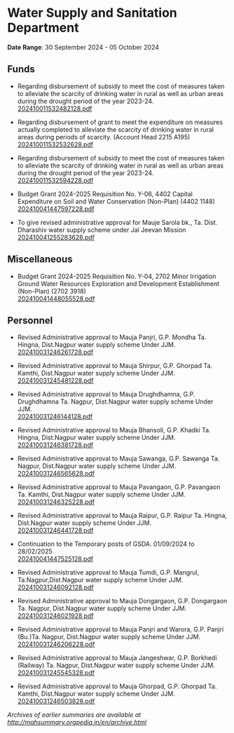 # Water Supply and Sanitation Department

**Date Range**: 30 September 2024 - 05 October 2024


## Funds
- Regarding disbursement of subsidy to meet the cost of measures taken to alleviate the scarcity of drinking water in rural as well as urban areas during the drought period of the year 2023-24.\
  [202410011532482128.pdf](https://gr.maharashtra.gov.in/Site/Upload/Government%20Resolutions/English/202410011532482128.pdf)

- Regarding disbursement of grant to meet the expenditure on measures actually completed to alleviate the scarcity of drinking water in rural areas during periods of scarcity. (Account Head 2215 A195)\
  [202410011532532628.pdf](https://gr.maharashtra.gov.in/Site/Upload/Government%20Resolutions/English/202410011532532628.pdf)

- Regarding disbursement of subsidy to meet the cost of measures taken to alleviate the scarcity of drinking water in rural as well as urban areas during the drought period of the year 2023-24.\
  [202410011532594228.pdf](https://gr.maharashtra.gov.in/Site/Upload/Government%20Resolutions/English/202410011532594228.pdf)

- Budget Grant 2024-2025 Requisition No. Y-06, 4402 Capital Expenditure on Soil and Water Conservation (Non-Plan) (4402 1148)\
  [202410041447597228.pdf](https://gr.maharashtra.gov.in/Site/Upload/Government%20Resolutions/English/202410041447597228.pdf)

- To  give revised  administrative  approval for Mauje Sarola bk., Ta.  Dist. Dharashiv water supply scheme under Jal Jeevan Mission\
  [202410041255283628.pdf](https://gr.maharashtra.gov.in/Site/Upload/Government%20Resolutions/English/202410041255283628.pdf)

## Miscellaneous
- Budget Grant 2024-2025 Requisition No. Y-04, 2702 Minor Irrigation Ground Water Resources Exploration and Development Establishment (Non-Plan) (2702 3918)\
  [202410041448055528.pdf](https://gr.maharashtra.gov.in/Site/Upload/Government%20Resolutions/English/202410041448055528.pdf)

## Personnel
- Revised Administrative approval to Mauja Panjri, G.P. Mondha Ta. Hingna, Dist.Nagpur water supply scheme Under JJM.\
  [202410031246261728.pdf](https://gr.maharashtra.gov.in/Site/Upload/Government%20Resolutions/English/202410031246261728.pdf)

- Revised Administrative approval to Mauja Shirpur, G.P. Ghorpad Ta. Kamthi, Dist.Nagpur water supply scheme Under JJM.\
  [202410031245481228.pdf](https://gr.maharashtra.gov.in/Site/Upload/Government%20Resolutions/English/202410031245481228.pdf)

- Revised Administrative approval to Mauja Drughdhamna, G.P. Drughdhamna Ta. Nagpur, Dist.Nagpur water supply scheme Under JJM.\
  [202410031246144128.pdf](https://gr.maharashtra.gov.in/Site/Upload/Government%20Resolutions/English/202410031246144128.pdf)

- Revised Administrative approval to Mauja Bhansoli, G.P. Khadki Ta. Hingna, Dist.Nagpur water supply scheme Under JJM.\
  [202410031246381728.pdf](https://gr.maharashtra.gov.in/Site/Upload/Government%20Resolutions/English/202410031246381728.pdf)

- Revised Administrative approval to Mauja Sawanga, G.P. Sawanga Ta. Nagpur, Dist.Nagpur water supply scheme Under JJM.\
  [202410031246565628.pdf](https://gr.maharashtra.gov.in/Site/Upload/Government%20Resolutions/English/202410031246565628.pdf)

- Revised Administrative approval to Mauja Pavangaon, G.P. Pavangaon Ta. Kamthi, Dist.Nagpur water supply scheme Under JJM.\
  [202410031246325228.pdf](https://gr.maharashtra.gov.in/Site/Upload/Government%20Resolutions/English/202410031246325228.pdf)

- Revised Administrative approval to Mauja Raipur, G.P. Raipur Ta. Hingna, Dist.Nagpur water supply scheme Under JJM.\
  [202410031246441728.pdf](https://gr.maharashtra.gov.in/Site/Upload/Government%20Resolutions/English/202410031246441728.pdf)

- Continuation to the Temporary posts of GSDA. 01/09/2024 to 28/02/2025\
  [202410041447525128.pdf](https://gr.maharashtra.gov.in/Site/Upload/Government%20Resolutions/English/202410041447525128.pdf)

- Revised Administrative approval to Mauja Tumdi, G.P. Mangrul,  Ta.Nagpur,Dist.Nagpur water supply scheme Under JJM.\
  [202410031246092128.pdf](https://gr.maharashtra.gov.in/Site/Upload/Government%20Resolutions/English/202410031246092128.pdf)

- Revised Administrative approval to Mauja Dongargaon, G.P. Dongargaon Ta. Nagpur, Dist.Nagpur water supply scheme Under JJM.\
  [202410031246021928.pdf](https://gr.maharashtra.gov.in/Site/Upload/Government%20Resolutions/English/202410031246021928.pdf)

- Revised Administrative approval to Mauja Panjri and Warora, G.P. Panjri (Bu.)Ta. Nagpur, Dist.Nagpur water supply scheme Under JJM.\
  [202410031246206228.pdf](https://gr.maharashtra.gov.in/Site/Upload/Government%20Resolutions/English/202410031246206228.pdf)

- Revised Administrative approval to Mauja Jangeshwar, G.P. Borkhedi (Railway) Ta. Nagpur, Dist.Nagpur water supply scheme Under JJM.\
  [202410031245545328.pdf](https://gr.maharashtra.gov.in/Site/Upload/Government%20Resolutions/English/202410031245545328.pdf)

- Revised Administrative approval to Mauja Ghorpad, G.P. Ghorpad Ta. Kamthi, Dist.Nagpur water supply scheme Under JJM.\
  [202410031246503828.pdf](https://gr.maharashtra.gov.in/Site/Upload/Government%20Resolutions/English/202410031246503828.pdf)


*Archives of earlier summaries are available at http://mahsummary.orgpedia.in/en/archive.html*